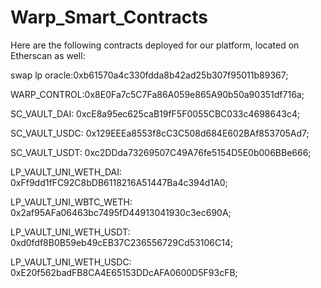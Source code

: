 # Warp_Smart_Contracts

Here are the following contracts deployed for our platform, located on Etherscan as well:

swap lp oracle:0xb61570a4c330fdda8b42ad25b307f95011b89367;

WARP_CONTROL:0x8E0Fa7c5C7Fa86A059e865A90b50a90351df716a;

SC_VAULT_DAI: 0xcE8a95ec625caB19fF5F0055CBC033c4698643c4;

SC_VAULT_USDC: 0x129EEEa8553f8cC3C508d684E602BAf853705Ad7;

SC_VAULT_USDT: 0xc2DDda73269507C49A76fe5154D5E0b006BBe666;

LP_VAULT_UNI_WETH_DAI: 0xFf9dd1fFC92C8bDB6118216A51447Ba4c394d1A0;

LP_VAULT_UNI_WBTC_WETH: 0x2af95AFa06463bc7495fD44913041930c3ec690A;

LP_VAULT_UNI_WETH_USDT: 0xd0fdf8B0B59eb49cEB37C236556729Cd53106C14;

LP_VAULT_UNI_WETH_USDC: 0xE20f562badFB8CA4E65153DDcAFA0600D5F93cFB;
